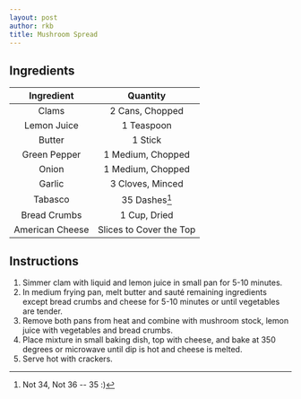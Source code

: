 ```yaml
---
layout: post
author: rkb
title: Mushroom Spread
---
```


## Ingredients

|    Ingredient   |         Quantity        |
|:---------------:|:-----------------------:|
|      Clams      |     2 Cans, Chopped     |
|   Lemon Juice   |        1 Teaspoon       |
|      Butter     |         1 Stick         |
|   Green Pepper  |    1 Medium, Chopped    |
|      Onion      |    1 Medium, Chopped    |
|      Garlic     |     3 Cloves, Minced    |
|     Tabasco     |      35 Dashes[^1]      |
|   Bread Crumbs  |       1 Cup, Dried      |
| American Cheese | Slices to Cover the Top |

## Instructions
1. Simmer clam with liquid and lemon juice in small pan for 5-10 minutes.
2. In medium frying pan, melt butter and sauté remaining ingredients except bread crumbs and cheese for 5-10 minutes or until vegetables are tender.
3. Remove both pans from heat and combine with mushroom stock, lemon juice with vegetables and bread crumbs.
4. Place mixture in small baking dish, top with cheese, and bake at 350 degrees or microwave until dip is hot and cheese is melted.
5. Serve hot with crackers.

[^1]: Not 34, Not 36 -- 35 :)
